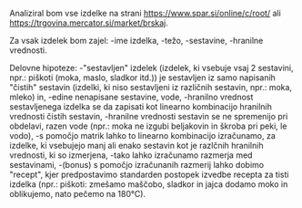 Analiziral bom vse izdelke na strani https://www.spar.si/online/c/root/ ali https://trgovina.mercator.si/market/brskaj.

Za vsak izdelek bom zajel:
-ime izdelka,
-težo,
-sestavine,
-hranilne vrednosti.

Delovne hipoteze:
-"sestavljen" izdelek (izdelek, ki vsebuje vsaj 2 sestavini, npr.: piškoti (moka, maslo, sladkor itd.)) je sestavljen iz samo napisanih "čistih" sestavin (izdelki, ki niso sestavljeni iz različnih sestavin, npr.: moka, mleko) in, 
-edine nenapisane sestavine, vode,
-hranilno vrednost sestavljenega izdelka se da zapisati kot linearno kombinacijo hranilnih vrednosti čistih sestavin, 
-hranilne vrednosti sestavin se ne spremenijo pri obdelavi, razen vode (npr.: moka ne izgubi beljakovin in škroba pri peki, le vodo),
-s pomočjo matrik lahko to linearno kombinacijo izračunamo, za izdelke, ki vsebujejo manj ali enako sestavin kot je razlčnih hranilnih vrednosti, ki so izmerjena,
-tako lahko izračunamo razmerja med sestavinami,
-(bonus) s pomočjo izračunanih razmerij lahko dobimo "recept", kjer predpostavimo standarden postopek izvedbe recepta za tisti izdelka (npr.: piškoti: zmešamo maščobo, sladkor in jajca dodamo moko in oblikujemo, nato pečemo na 180°C).